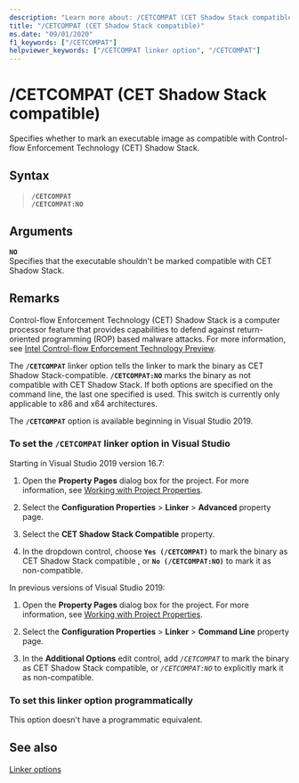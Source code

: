 ```yaml
---
description: "Learn more about: /CETCOMPAT (CET Shadow Stack compatible)"
title: "/CETCOMPAT (CET Shadow Stack compatible)"
ms.date: "09/01/2020"
f1_keywords: ["/CETCOMPAT"]
helpviewer_keywords: ["/CETCOMPAT linker option", "/CETCOMPAT"]
---
```

# /CETCOMPAT (CET Shadow Stack compatible)

Specifies whether to mark an executable image as compatible with Control-flow Enforcement Technology (CET) Shadow Stack.

## Syntax

> **`/CETCOMPAT`**\
> **`/CETCOMPAT:NO`**

## Arguments

**`NO`**<br/>
Specifies that the executable shouldn't be marked compatible with CET Shadow Stack.

## Remarks

Control-flow Enforcement Technology (CET) Shadow Stack is a computer processor feature that provides capabilities to defend against return-oriented programming (ROP) based malware attacks. For more information, see [Intel Control-flow Enforcement Technology Preview](https://software.intel.com/sites/default/files/managed/4d/2a/control-flow-enforcement-technology-preview.pdf).

The **`/CETCOMPAT`** linker option tells the linker to mark the binary as CET Shadow Stack-compatible. **`/CETCOMPAT:NO`** marks the binary as not compatible with CET Shadow Stack. If both options are specified on the command line, the last one specified is used. This switch is currently only applicable to x86 and x64 architectures.

The **`/CETCOMPAT`** option is available beginning in Visual Studio 2019.

### To set the `/CETCOMPAT` linker option in Visual Studio

Starting in Visual Studio 2019 version 16.7:

1. Open the **Property Pages** dialog box for the project. For more information, see [Working with Project Properties](../working-with-project-properties.md).

1. Select the **Configuration Properties** > **Linker** > **Advanced** property page.

1. Select the **CET Shadow Stack Compatible** property.

1. In the dropdown control, choose **`Yes (/CETCOMPAT)`** to mark the binary as CET Shadow Stack compatible , or **`No (/CETCOMPAT:NO)`** to mark it as non-compatible.

In previous versions of Visual Studio 2019:

1. Open the **Property Pages** dialog box for the project. For more information, see [Working with Project Properties](../working-with-project-properties.md).

1. Select the **Configuration Properties** > **Linker** > **Command Line** property page.

1. In the **Additional Options** edit control, add *`/CETCOMPAT`* to mark the binary as CET Shadow Stack compatible, or *`/CETCOMPAT:NO`* to explicitly mark it as non-compatible.

### To set this linker option programmatically

This option doesn't have a programmatic equivalent.

## See also

[Linker options](linker-options.md)
